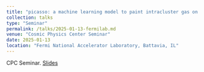 ```yaml
---
title: "picasso: a machine learning model to paint intracluster gas on gravity-only simulations"
collection: talks
type: "Seminar"
permalink: /talks/2025-01-13-fermilab.md
venue: "Cosmic Physics Center Seminar"
date: 2025-01-13
location: "Fermi National Accelerator Laboratory, Battavia, IL"
---
```


CPC Seminar. [Slides](https://drive.google.com/file/d/1uq-G7KL6hFtbLvMS8i7PsLunLah4GvwL/view?usp=sharing)
